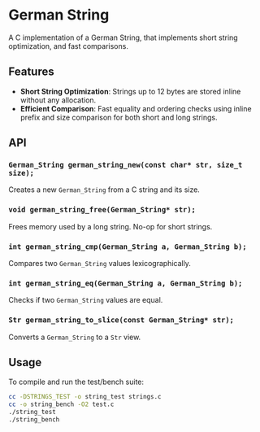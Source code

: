 # German String

A C implementation of a German String, that implements short string optimization, and fast comparisons.

## Features

- **Short String Optimization**: Strings up to 12 bytes are stored inline without any allocation.
- **Efficient Comparison**: Fast equality and ordering checks using inline prefix and size comparison for both short and long strings.

## API

### `German_String german_string_new(const char* str, size_t size);`
Creates a new `German_String` from a C string and its size.

### `void german_string_free(German_String* str);`
Frees memory used by a long string. No-op for short strings.

### `int german_string_cmp(German_String a, German_String b);`
Compares two `German_String` values lexicographically.

### `int german_string_eq(German_String a, German_String b);`
Checks if two `German_String` values are equal.

### `Str german_string_to_slice(const German_String* str);`
Converts a `German_String` to a `Str` view.

## Usage

To compile and run the test/bench suite:

```bash
cc -DSTRINGS_TEST -o string_test strings.c
cc -o string_bench -O2 test.c
./string_test
./string_bench
```
